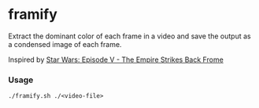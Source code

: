 # framify
Extract the dominant color of each frame in a video and save the output as a condensed image of each frame.

Inspired by [Star Wars: Episode V - The Empire Strikes Back Frome](https://www.frome.co/products/star-wars-episode-v)

### Usage

```
./framify.sh ./<video-file>
```
